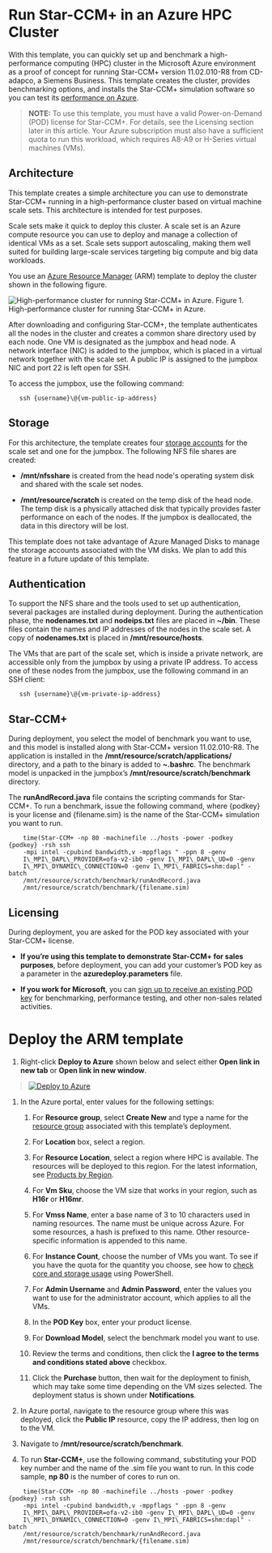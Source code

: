# Run Star-CCM+ in an Azure HPC Cluster

With this template, you can quickly set up and benchmark a high-performance
computing (HPC) cluster in the Microsoft Azure environment as a proof of concept
for running Star-CCM+ version 11.02.010-R8 from CD-adapco, a Siemens Business.
This template creates the cluster, provides benchmarking options, and installs
the Star-CCM+ simulation software so you can test its 
[performance on Azure](https://azure.microsoft.com/en-us/blog/availability-of-star-ccm-on-microsoft-azure/?v=17.23h).

> **NOTE:** To use this template, you must have a valid Power-on-Demand (POD) license
> for Star-CCM+. For details, see the Licensing section later in this article.
> Your Azure subscription must also have a sufficient quota to run this workload,
> which requires A8-A9 or H-Series virtual machines (VMs).

## Architecture

This template creates a simple architecture you can use to demonstrate Star-CCM+
running in a high-performance cluster based on virtual machine scale sets. This
architecture is intended for test purposes.

Scale sets make it quick to deploy this cluster. A scale set is an Azure compute
resource you can use to deploy and manage a collection of identical VMs as a
set. Scale sets support autoscaling, making them well suited for building
large-scale services targeting big compute and big data workloads.

You use an [Azure Resource Manager](https://docs.microsoft.com/en-us/azure/azure-resource-manager/resource-group-overview) 
(ARM) template to deploy the cluster shown in the following figure.


![](https://github.com/az-cat/HPC-5clickTemplates/blob/master/images/hpc_star-ccm-architecture.png "High-performance cluster for running Star-CCM+ in Azure.")
Figure 1. High-performance cluster for running Star-CCM+ in Azure.

After downloading and configuring Star-CCM+, the template authenticates all the
nodes in the cluster and creates a common share directory used by each node. One
VM is designated as the jumpbox and head node. A network interface (NIC) is
added to the jumpbox, which is placed in a virtual network together with the
scale set. A public IP is assigned to the jumpbox NIC and port 22 is left open
for SSH.

To access the jumpbox, use the following command:

```
   ssh {username}\@{vm-public-ip-address}
```

## Storage

For this architecture, the template creates four [storage accounts](https://docs.microsoft.com/en-us/azure/storage/storage-create-storage-account)
for the scale set and one for the jumpbox. The following NFS file shares are
created:

-   **/mnt/nfsshare** is created from the head node's operating system disk and
    shared with the scale set nodes.

-   **/mnt/resource/scratch** is created on the temp disk of the head node. The
    temp disk is a physically attached disk that typically provides faster
    performance on each of the nodes. If the jumpbox is deallocated, the data in
    this directory will be lost.

This template does not take advantage of Azure Managed Disks to manage the
storage accounts associated with the VM disks. We plan to add this feature in a
future update of this template.

## Authentication

To support the NFS share and the tools used to set up authentication, several
packages are installed during deployment. During the authentication phase, the
**nodenames.txt** and **nodeips.txt** files are placed in **\~/bin**. These
files contain the names and IP addresses of the nodes in the scale set. A copy
of **nodenames.txt** is placed in **/mnt/resource/hosts**.

The VMs that are part of the scale set, which is inside a private network, are
accessible only from the jumpbox by using a private IP address. To access one of
these nodes from the jumpbox, use the following command in an SSH client:

```
   ssh {username}\@{vm-private-ip-address}
```

## Star-CCM+

During deployment, you select the model of benchmark you want to use, and this
model is installed along with Star-CCM+ version 11.02.010-R8. The application is
installed in the **/mnt/resource/scratch/applications/** directory, and a path
to the binary is added to **\~.bashrc**. The benchmark model is unpacked in the
jumpbox’s **/mnt/resource/scratch/benchmark** directory.

The **runAndRecord.java** file contains the scripting commands for Star-CCM+. To
run a benchmark, issue the following command, where {podkey} is your license and
{filename.sim} is the name of the Star-CCM+ simulation you want to run.

```
    time(Star-CCM+ -np 80 -machinefile ../hosts -power -podkey {podkey} -rsh ssh
    -mpi intel -cpubind bandwidth,v -mppflags " -ppn 8 -genv
    I\_MPI\_DAPL\_PROVIDER=ofa-v2-ib0 -genv I\_MPI\_DAPL\_UD=0 -genv
    I\_MPI\_DYNAMIC\_CONNECTION=0 -genv I\_MPI\_FABRICS=shm:dapl" -batch
    /mnt/resource/scratch/benchmark/runAndRecord.java
    /mnt/resource/scratch/benchmark/{filename.sim)
```

## Licensing

During deployment, you are asked for the POD key associated with your Star-CCM+
license.

-   **If you’re using this template to demonstrate Star-CCM+ for sales
    purposes**, before deployment, you can add your customer’s POD key as a
    parameter in the **azuredeploy.parameters** file.

-   **If you work for Microsoft**, you can [sign up to receive an existing POD key](https://aka.ms/cd-adapco)
    for benchmarking, performance testing, and other non-sales related activities.

# Deploy the ARM template

1.  Right-click **Deploy to Azure** shown below and select either **Open link in
    new tab** or **Open link in new window**.

>    [![Deploy to Azure](http://azuredeploy.net/deploybutton.png)](https://portal.azure.com/#create/Microsoft.Template/uri/https%3A%2F%2Fraw.githubusercontent.com%2Faz-cat%2FHPC-5clickTemplates%2Fmaster%2FRawStarCCMCluster%2Fazuredeploy.json)

1.  In the Azure portal, enter values for the following settings:

    1.  For **Resource group**, select **Create New** and type a name for the
        [resource group](https://docs.microsoft.com/en-us/azure/azure-resource-manager/resource-group-overview#resource-groups)
        associated with this template’s deployment.

    2.  For **Location** box, select a region.

    3.  For **Resource Location**, select a region where HPC is available. The
        resources will be deployed to this region. For the latest information,
        see [Products by Region](https://azure.microsoft.com/en-us/regions/services/).

    4.  For **Vm Sku**, choose the VM size that works in your region, such as
        **H16r** or **H16mr**.

    5.  For **Vmss Name**, enter a base name of 3 to 10 characters used in
        naming resources. The name must be unique across Azure. For some
        resources, a hash is prefixed to this name. Other resource-specific
        information is appended to this name.

    6.  For **Instance Count**, choose the number of VMs you want. To see if you
        have the quota for the quantity you choose, see how to 
        [check core and storage usage](https://blogs.msdn.microsoft.com/madan/2016/10/25/check-azure-resource-manager-arm-vm-core-storage-usage-using-powershell/)
        using PowerShell.

    7.  For **Admin Username** and **Admin Password**, enter the values you want
        to use for the administrator account, which applies to all the VMs.

    8.  In the **POD Key** box, enter your product license.

    9.  For **Download Model**, select the benchmark model you want to use.

    10. Review the terms and conditions, then click the **I agree to the terms
        and conditions stated above** checkbox.

    11. Click the **Purchase** button, then wait for the deployment to finish,
        which may take some time depending on the VM sizes selected. The
        deployment status is shown under **Notifications**.

2.  In Azure portal, navigate to the resource group where this was deployed,
    click the **Public IP** resource, copy the IP address, then log on to the
    VM.

3.  Navigate to **/mnt/resource/scratch/benchmark**.

4.  To run **Star-CCM+**, use the following command, substituting your POD key
    number and the name of the .sim file you want to run. In this code sample,
    **np 80** is the number of cores to run on.
```
    time(Star-CCM+ -np 80 -machinefile ../hosts -power -podkey {podkey} -rsh ssh
    -mpi intel -cpubind bandwidth,v -mppflags " -ppn 8 -genv
    I\_MPI\_DAPL\_PROVIDER=ofa-v2-ib0 -genv I\_MPI\_DAPL\_UD=0 -genv
    I\_MPI\_DYNAMIC\_CONNECTION=0 -genv I\_MPI\_FABRICS=shm:dapl" -batch
    /mnt/resource/scratch/benchmark/runAndRecord.java
    /mnt/resource/scratch/benchmark/{filename.sim)
```
